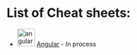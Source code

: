 # List of Cheat sheets:
- <img src="https://angular.io/assets/images/logos/angular/angular.svg" alt="angular" width="40" height="40"/> [Angular](Angular "Angular") - In process

